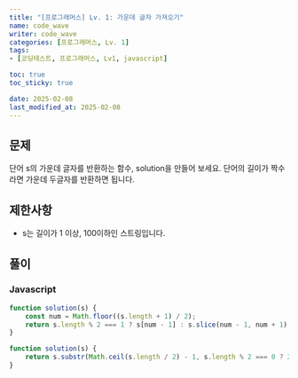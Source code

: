 ```yaml
---
title: "[프로그래머스] Lv. 1: 가운데 글자 가져오기"
name: code_wave
writer: code_wave
categories: [프로그래머스, Lv. 1]
tags:
- [코딩테스트, 프로그래머스, Lv1, javascript]

toc: true
toc_sticky: true

date: 2025-02-08
last_modified_at: 2025-02-08
---
```


## 문제
단어 s의 가운데 글자를 반환하는 함수, solution을 만들어 보세요. 단어의 길이가 짝수라면 가운데 두글자를 반환하면 됩니다.

## 제한사항
- s는 길이가 1 이상, 100이하인 스트링입니다.

## 풀이
### Javascript
```js
function solution(s) {
    const num = Math.floor((s.length + 1) / 2);
    return s.length % 2 === 1 ? s[num - 1] : s.slice(num - 1, num + 1);
}
```

```js
function solution(s) {
    return s.substr(Math.ceil(s.length / 2) - 1, s.length % 2 === 0 ? 2 : 1);
}
```
